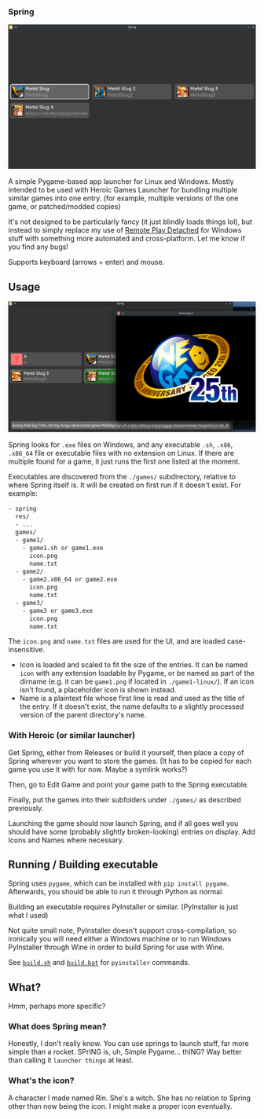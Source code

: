 ### Spring

![main screen](res/s-main.png)

A simple Pygame-based app launcher for Linux and Windows. Mostly intended to be used with Heroic Games Launcher for bundling multiple similar games into one entry. (for example, multiple versions of the one game, or patched/modded copies)

It's not designed to be particularly fancy (it just blindly loads things lol), but instead to simply replace my use of [Remote Play Detached](https://github.com/smaTc/RemotePlayDetached) for Windows stuff with something more automated and cross-platform. Let me know if you find any bugs!

Supports keyboard (arrows + enter) and mouse.

## Usage

![launching metal slug](res/s-launched.png)

Spring looks for `.exe` files on Windows, and any executable `.sh`, `.x86`, `.x86_64` file or executable files with no extension on Linux. If there are multiple found for a game, it just runs the first one listed at the moment.

Executables are discovered from the `./games/` subdirectory, relative to where Spring itself is. It will be created on first run if it doesn't exist.
For example:
```
- spring
  res/
  - ...
  games/
  - game1/
    - game1.sh or game1.exe
      icon.png
      name.txt
  - game2/
    - game2.x86_64 or game2.exe
      icon.png
      name.txt
  - game3/
    - game3 or game3.exe
      icon.png
      name.txt
```
The `icon.png` and `name.txt` files are used for the UI, and are loaded case-insensitive.
- Icon is loaded and scaled to fit the size of the entries. It can be named `icon` with any extension loadable by Pygame, or be named as part of the dirname (e.g. it can be `game1.png` if located in `./game1-linux/`). If an icon isn't found, a placeholder icon is shown instead.
- Name is a plaintext file whose first line is read and used as the title of the entry. If it doesn't exist, the name defaults to a slightly processed version of the parent directory's name.

### With Heroic (or similar launcher)
Get Spring, either from Releases or build it yourself, then place a copy of Spring wherever you want to store the games. (It has to be copied for each game you use it with for now. Maybe a symlink works?)

Then, go to Edit Game and point your game path to the Spring executable.

Finally, put the games into their subfolders under `./games/` as described previously.

Launching the game should now launch Spring, and if all goes well you should have some (probably slightly broken-looking) entries on display. Add Icons and Names where necessary.

## Running / Building executable

Spring uses `pygame`, which can be installed with `pip install pygame`. Afterwards, you should be able to run it through Python as normal.

Building an executable requires PyInstaller or similar. (PyInstaller is just what I used)

Not quite small note, PyInstaller doesn't support cross-compilation, so ironically you will need either a Windows machine or to run Windows PyInstaller through Wine in order to build Spring for use with Wine.

See [`build.sh`](build.sh) and [`build.bat`](build.bat) for `pyinstaller` commands.

## What?
Hmm, perhaps more specific?

### What does Spring mean?
Honestly, I don't really know. You can use springs to launch stuff, far more simple than a rocket. SPrING is, uh, Simple Pygame... thING? Way better than calling it `launcher thingo` at least.

### What's the icon?
A character I made named Rin. She's a witch. She has no relation to Spring other than now being the icon. I might make a proper icon eventually.

